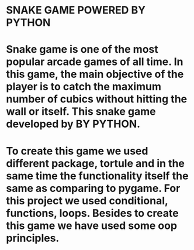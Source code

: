 # SNAKE GAME POWERED BY PYTHON   

#  Snake game is one of the most popular arcade games of all time. In this game, the main objective of the player is to catch the maximum number of cubics without hitting the wall or itself. This snake game developed by BY PYTHON. 
# To create this game we used different package, tortule and in the same time the functionality itself the same as comparing to pygame. For this project we used conditional, functions, loops. Besides to create this game we have used some oop principles.